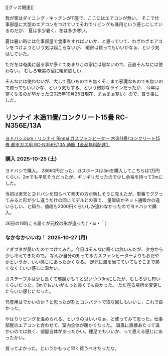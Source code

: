 [[グッズ関連]]

我が家はダイニング・キッチンが11畳で、ここにはエアコンが無い。
そこで仕事部屋に大型のエアコンをつけていてそれでリビングも兼用という感じにしているのだが、
夏は多少暑く、冬は多少寒い。

夏は暑い時には仕事部屋で食事をすればいいか、と思っていて、わざわざエアコンをつけようという気は起こらないが、
暖房は買ってもいいかなぁ、という気はしていた。

ただ冬は奄美に居る事が多くてあまりこの家には居ないので、正直そんなには使わない。
むしろ奄美の宿に暖房欲しい…

そんなには使わないが、大して高いものでも無くそこまで邪魔なものでも無いので買ってもいいかな、という気もする、という微妙なラインだったが、
今年は寒くなるのが早かった(2025年10月25日現在、まぁまぁ寒い）ので、買う事にした。

## リンナイ 木造11畳/コンクリート15畳 RC-N356E/13A

[ヨドバシ.com - リンナイ Rinnai ガスファンヒーター 木造11畳/コンクリート15畳 都市ガス用 RC-N356E/13A 通販【全品無料配達】](https://www.yodobashi.com/product/100000001004986271/)

### 購入 2025-10-25 (土)

ヨドバシで購入。
28660円だった。ガスホースは3mを購入してこちらは1万円くらい。2mでも平気そうだったが、ギリギリだったので少し余裕を持って3mにした。

当初は楽天とヨドバシを知らべて楽天の方が新しそうに見えたが、型番でググってみると形が少し違うだけの同じモデルとの事で、
量販店かネット通販かの違いらしい、と知り、値段も2000円くらいしか違わなかったのでヨドバシで購入。

26日の18時ころ届くが元栓の形が違った(´・ω・｀)

### なかなかいいね！ 2025-10-27 (月)

アダプタが届いたのでつけてみた。今日はそんなに寒くは無いんだが、夕方から少し冷えてきたので。
なんか自分の知ってるガスファンヒーターよりもおだやかというか、いい感じにあったかくなる。
足元に風を当てていてもそこまで熱くなくていい感じに温かい。

ガステーブルは少し長くて邪魔かも？と思いつつ3mにしたが、むしろ少し短いくらいだった。3mでもいいがもっと長くても良かった。
ただ座る場所を変更したらいい感じになった。

15畳用はでかいのか？と思ったが割とコンパクトで取り回しもいいし、これで良かった。

やはりリビングを温められる、というのはいいなぁ、と使ってみて思った。仕事部屋のエアコンと合わせて、室内全体が暖かくなった。
温風に直接あたって温かいのでは無く、部屋自体があったかい。裸足でもいいか、って思える感じにあったかい。

買ってよかった。というかもっと早く買うべきだったな。